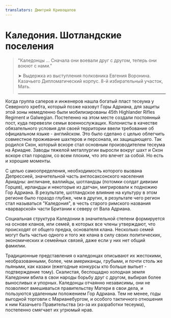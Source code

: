 ```yaml
---
translators: Дмитрий Кривощапов
---
```


# Каледония. Шотландские поселения

> "Каледонцы ... Сначала они воевали друг с другом,
> теперь они воюют с нами."
>
> ➤ Выдержка из выступления полковника Евгения Воронина.
> Казачьего Дипломатический корпус.
> 8-й избирательный участок, Мать.
>
> ---

 Когда группа саперов и инженеров нашла богатый пласт тесеума у Северного хребта, который позже назовут Горы Адриана, для защиты этой зоны немедленно были мобилизированы 45th Highlander Rifles Regiment и Galwegian. Постепенно на этом месте создали постоянный пост, куда перевезли семьи военнослужащих. Колонисты в качестве обязательного условия для своей территории ввели требование об официальном языке - английском. Это было сделано с целью облегчить совместное проживание шахтеров и персонала, их защищающего. Так родился Скон, который вскоре стал основным производителем тесеума на Ариадне. Заводы тяжелой металлургии выросли вокруг шахт и Скон вскоре стал городом, со всем плохим, что это влечет за собой. Но есть и хорошие моменты.

С целью самоопределения, необходимость которого вызвана Депрессией, значительной часть англосаксонского населения Ариадны: англичане, валлийцы, шотландцы (потомки солдат дивизии Горцев), ирландцы и некоторые из датчан, мигрировали к подножию Гор Адриана. В результате, шотландское влияние на культуру в этом регионе было гораздо глубже, чем в других, в результате чего регион стал называться "Каледония", в честь старого римского названия «варварской» части Британии к северу от Вала Адриана.

Социальная структура Каледонии в значительной степени формируется на основе кланов, или семей, в которых все члены утверждают, что происходят от общего предка, основателя клана. Несколько семей могут быть частью одного и того же клана в силу своих политических, экономических и семейных связей, даже если у них нет общий фамилии.

Традиционные представления о каледонцах описывают их жестокими, необразованными, более, чем американцы, грубыми, и почти столь же пьяными, как казаки (ежегодные конкурсы кто больше выпьет - подтверждение тому). Скалистая, беспощадно холодная земля Каледонии вбила в свои народы борьбу друг с другом, выбирая более выносливых и упорных. Каледонцы отчаянно независимы, они не позволяют вмешиваться правительству Матери в свои дела, и пользуются удаленным положением Гор Адриана. Тем не менее, годы выгодной торговли с Марианебургом, и особого тактичного отношения к ним Казачьего Правительства (из-за их разработки тесеума), постепенно смягчает их угрюмый нрав.
